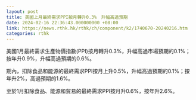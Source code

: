 ```yaml
---
layout: post
title: 美國上月最終需求PPI按月轉升0.3%　升幅高過預期
date: 2024-02-16 22:36:43.000000000 +08:00
link: https://news.rthk.hk/rthk/ch/component/k2/1740670-20240216.htm
categories: rthk
---
```


美國1月最終需求生產物價指數(PPI)按月轉升0.3%，升幅高過市場預期的0.1%；按年升0.9%，升幅高過預期的0.6%。

期內，扣除食品和能源的最終需求PPI按月上升0.5%，升幅高過預期的0.1%；按年升2%，高過預期的1.6%。

至於1月扣除食品、能源和貿易的最終需求PPI按月升0.6%，按年升2.6%。
